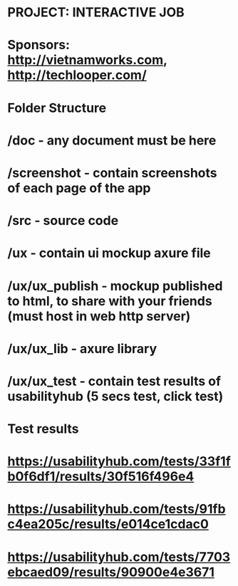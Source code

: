 # PROJECT: INTERACTIVE JOB
# Sponsors: http://vietnamworks.com, http://techlooper.com/

# Folder Structure
# /doc - any document must be here
# /screenshot - contain screenshots of each page of the app
# /src - source code
# /ux - contain ui mockup axure file
# /ux/ux_publish - mockup published to html, to share with your friends (must host in web http server)
# /ux/ux_lib - axure library
# /ux/ux_test - contain test results of usabilityhub (5 secs test, click test)

# Test results
# https://usabilityhub.com/tests/33f1fb0f6df1/results/30f516f496e4
# https://usabilityhub.com/tests/91fbc4ea205c/results/e014ce1cdac0
# https://usabilityhub.com/tests/7703ebcaed09/results/90900e4e3671

